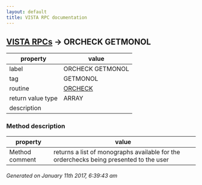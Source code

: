 ```yaml
---
layout: default
title: VISTA RPC documentation
---
```




## [VISTA RPCs](TableOfContent.md) &#8594; ORCHECK GETMONOL 

 property | value 
--- | --- 
 label | ORCHECK GETMONOL
 tag | GETMONOL
 routine | [ORCHECK](http://code.osehra.org/dox/Routine_ORCHECK_source.html)
 return value type | ARRAY
 description | 


### Method description

 property | value 
--- | --- 
 Method comment | returns a list of monographs available for the orderchecks being presented to the user




 ###### Generated on January 11th 2017, 6:39:43 am